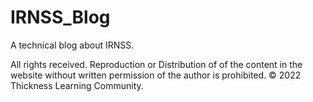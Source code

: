 # IRNSS_Blog
A technical blog about IRNSS.

All rights received. Reproduction or Distribution of of the content in the website without written permission of the author is prohibited.
© 2022 Thickness Learning Community.
